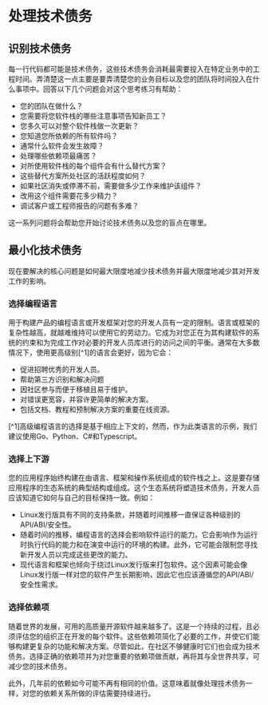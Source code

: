 # 处理技术债务

## 识别技术债务

每一行代码都可能是技术债务，这些技术债务会消耗最需要投入在特定业务中的工程时间。弄清楚这一点主要是要弄清楚您的业务目标以及您的团队将时间投入在什么事项中。回答以下几个问题会对这个思考练习有帮助：
- 您的团队在做什么？
- 您需要将您软件栈的哪些注意事项告知新员工？
- 您多久可以对整个软件栈做一次更新？
- 您知道您所依赖的所有软件吗？
- 通常什么软件会发生故障？
- 处理哪些依赖项最痛苦？
- 对所使用软件栈的每个组件会有什么替代方案？
- 这些替代方案所处社区的活跃程度如何？
- 如果社区消失或停滞不前，需要做多少工作来维护该组件？
- 改用这个组件需要花多少精力？
- 调试客户或工程师报告的问题有多难？

这一系列问题将会帮助您开始讨论技术债务以及您的盲点在哪里。

## 最小化技术债务

现在要解决的核心问题是如何最大限度地减少技术债务并最大限度地减少其对开发工作的影响。

### 选择编程语言

用于构建产品的编程语言或开发框架对您的开发人员有一定的限制。语言或框架的复杂性越高，就越难维持可以使用它的劳动力。它成为对您正在为其构建软件的系统的约束和为完成工作对必要的开发人员库进行的访问之间的平衡。通常在大多数情况下，使用更高级别[^1]的语言会更好，因为它会：

- 促进招聘优秀的开发人员。
- 帮助第三方识别和解决问题
- 因社区参与而便于移植且易于维护。
- 对错误更宽容，并容许更简单的解决方案。
- 包括文档、教程和预制解决方案的重要在线资源。

[^1]高级编程语言的选择是基于相应上下文的，然而，作为此类语言的示例，我们建议使用Go、Python、C#和Typescript。

### 选择上下游

您的应用程序始终构建在由语言、框架和操作系统组成的软件栈之上。这是要存储应用程序的生态系统的典型结构或组成。这个生态系统将塑造技术债务，开发人员应该知道它如何与自己的目标保持一致。例如：

- Linux发行版具有不同的支持条款，并随着时间推移一直保证各种级别的API/ABI/安全性。
- 随着时间的推移，编程语言的选择会影响软件运行的能力。它会影响作为运行时执行代码的能力和在演变中运行的环境的构建。此外，它可能会限制您寻找新开发人员以完成这些更改的能力。
- 现代语言和框架也倾向于绕过Linux发行版来打包软件。这个因素可能会像Linux发行版一样对您的软件产生长期影响，因此它也应该遵循您的API/ABI/安全性需求。

### 选择依赖项

随着世界的发展，可用的高质量开源软件越来越多了。这是一个持续的过程，且必须评估您的组织正在开发的每个软件。这些依赖项简化了必要的工作，并使它们能够构建更复杂的功能和解决方案。尽管如此，在社区不够健康时它们也会成为技术债务。选择正确的依赖项并为对您重要的依赖项做贡献，再将其与全世界共享，可减少您的技术债务。 

此外，几年前的依赖如今可能不再有相同的价值。这意味着就像处理技术债务一样，对您的依赖关系所做的评估需要持续进行。
